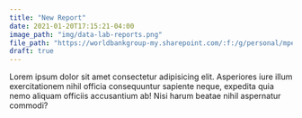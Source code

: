 ```yaml
---
title: "New Report"
date: 2021-01-20T17:15:21-04:00
image_path: "img/data-lab-reports.png"
file_path: "https://worldbankgroup-my.sharepoint.com/:f:/g/personal/mpecherskiy_worldbank_org/EvAXJS0BBYxGvTW4b_0Y71EBoC4q0rO7_eynil5xCq_0Ag?email=edgar.negron.rabell%40gmail.com&e=5%3aZVK0lS&at=9"
draft: true
---
```


Lorem ipsum dolor sit amet consectetur adipisicing elit. Asperiores iure illum exercitationem nihil officia consequuntur sapiente neque, expedita quia nemo aliquam officiis accusantium ab! Nisi harum beatae nihil aspernatur commodi?


